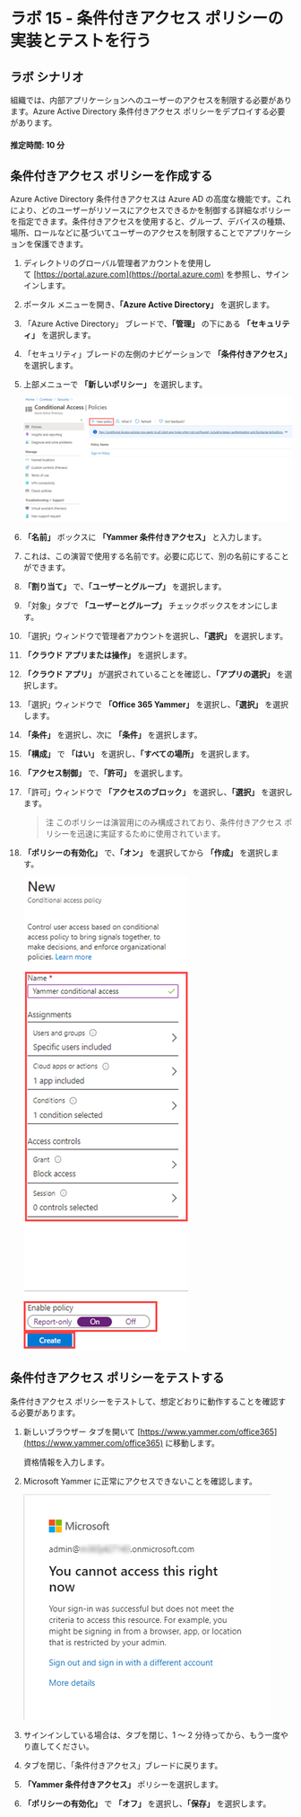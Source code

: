 ﻿---
lab:
    title: '15 - 条件付きアクセス ポリシーの実装とテストを行う'
    learning path: '02'
    module: 'モジュール 03 -条件付きアクセスの計画、実装、管理を行う'
---

# ラボ 15 - 条件付きアクセス ポリシーの実装とテストを行う

## ラボ シナリオ

組織では、内部アプリケーションへのユーザーのアクセスを制限する必要があります。Azure Active Directory 条件付きアクセス ポリシーをデプロイする必要があります。

#### 推定時間: 10 分

## 条件付きアクセス ポリシーを作成する

Azure Active Directory 条件付きアクセスは Azure AD の高度な機能です。これにより、どのユーザーがリソースにアクセスできるかを制御する詳細なポリシーを指定できます。条件付きアクセスを使用すると、グループ、デバイスの種類、場所、ロールなどに基づいてユーザーのアクセスを制限することでアプリケーションを保護できます。

1. ディレクトリのグローバル管理者アカウントを使用して [https://portal.azure.com](https://portal.azure.com) を参照し、サインインします。

1. ポータル メニューを開き、**「Azure Active Directory」** を選択します。

1. 「Azure Active Directory」 ブレードで、**「管理」** の下にある **「セキュリティ」** を選択します。

1. 「セキュリティ」ブレードの左側のナビゲーションで **「条件付きアクセス」** を選択します。

1. 上部メニューで **「新しいポリシー」** を選択します。

    ![「新しいポリシー」が強調表示されている「条件付きアクセス」ブレードを表示している画面イメージ](./media/lp2-mod1-conditional-access-new-policy.png)

1. **「名前」** ボックスに **「Yammer 条件付きアクセス」** と入力します。

1. これは、この演習で使用する名前です。必要に応じて、別の名前にすることができます。

1. **「割り当て」** で、**「ユーザーとグループ」** を選択します。

1. 「対象」タブで **「ユーザーとグループ」** チェックボックスをオンにします。

1. 「選択」ウィンドウで管理者アカウントを選択し、**「選択」** を選択します。

1. **「クラウド アプリまたは操作」** を選択します。

1. **「クラウド アプリ」** が選択されていることを確認し、**「アプリの選択」** を選択します。

1. 「選択」ウィンドウで **「Office 365 Yammer」** を選択し、**「選択」** を選択します。

1. **「条件」** を選択し、次に **「条件」** を選択します。

1. **「構成」** で **「はい」** を選択し、**「すべての場所」** を選択します。

1. **「アクセス制御」** で、**「許可」** を選択します。

1. 「許可」ウィンドウで **「アクセスのブロック」** を選択し、**「選択」** を選択します。

    >注
    >このポリシーは演習用にのみ構成されており、条件付きアクセス ポリシーを迅速に実証するために使用されています。

1. **「ポリシーの有効化」** で、**「オン」** を選択してから **「作成」** を選択します。

    ![ポリシー設定が強調表示された新しい条件付きアクセス ポリシーを表示している画面イメージ](./media/lp2-mod3-create-conditional-access-policy.png)

## 条件付きアクセス ポリシーをテストする

条件付きアクセス ポリシーをテストして、想定どおりに動作することを確認する必要があります。

1. 新しいブラウザー タブを開いて [https://www.yammer.com/office365](https://www.yammer.com/office365) に移動します。

     資格情報を入力します。

1. Microsoft Yammer に正常にアクセスできないことを確認します。

    ![条件付きアクセス ポリシーが有効になっているために、リソースへのアクセスがブロックされたことを表示している画面イメージ](./media/lp2-mod3-test-conditional-access-policy.png)

1. サインインしている場合は、タブを閉じ、1 ～ 2 分待ってから、もう一度やり直してください。

1. タブを閉じ、「条件付きアクセス」ブレードに戻ります。

1. **「Yammer 条件付きアクセス」** ポリシーを選択します。

1. **「ポリシーの有効化」** で **「オフ」** を選択し、**「保存」** を選択します。
